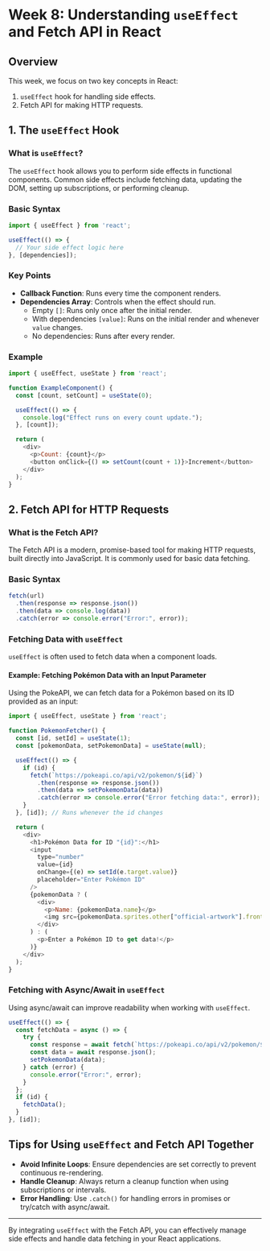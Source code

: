 # Week 8: Understanding `useEffect` and Fetch API in React

## Overview

This week, we focus on two key concepts in React:

1. `useEffect` hook for handling side effects.
2. Fetch API for making HTTP requests.

## 1. The `useEffect` Hook

### What is `useEffect`?

The `useEffect` hook allows you to perform side effects in functional components. Common side effects include fetching data, updating the DOM, setting up subscriptions, or performing cleanup.

### Basic Syntax

```javascript
import { useEffect } from 'react';

useEffect(() => {
  // Your side effect logic here
}, [dependencies]);
```

### Key Points

- **Callback Function**: Runs every time the component renders.
- **Dependencies Array**: Controls when the effect should run.
  - Empty `[]`: Runs only once after the initial render.
  - With dependencies `[value]`: Runs on the initial render and whenever `value` changes.
  - No dependencies: Runs after every render.

### Example

```javascript
import { useEffect, useState } from 'react';

function ExampleComponent() {
  const [count, setCount] = useState(0);

  useEffect(() => {
    console.log("Effect runs on every count update.");
  }, [count]);

  return (
    <div>
      <p>Count: {count}</p>
      <button onClick={() => setCount(count + 1)}>Increment</button>
    </div>
  );
}
```

## 2. Fetch API for HTTP Requests

### What is the Fetch API?

The Fetch API is a modern, promise-based tool for making HTTP requests, built directly into JavaScript. It is commonly used for basic data fetching.

### Basic Syntax

```javascript
fetch(url)
  .then(response => response.json())
  .then(data => console.log(data))
  .catch(error => console.error("Error:", error));
```

### Fetching Data with `useEffect`

`useEffect` is often used to fetch data when a component loads.

#### Example: Fetching Pokémon Data with an Input Parameter

Using the PokeAPI, we can fetch data for a Pokémon based on its ID provided as an input:

```javascript
import { useEffect, useState } from 'react';

function PokemonFetcher() {
  const [id, setId] = useState(1);
  const [pokemonData, setPokemonData] = useState(null);

  useEffect(() => {
    if (id) {
      fetch(`https://pokeapi.co/api/v2/pokemon/${id}`)
        .then(response => response.json())
        .then(data => setPokemonData(data))
        .catch(error => console.error("Error fetching data:", error));
    }
  }, [id]); // Runs whenever the id changes

  return (
    <div>
      <h1>Pokémon Data for ID "{id}":</h1>
      <input
        type="number"
        value={id}
        onChange={(e) => setId(e.target.value)}
        placeholder="Enter Pokémon ID"
      />
      {pokemonData ? (
        <div>
          <p>Name: {pokemonData.name}</p>
          <img src={pokemonData.sprites.other["official-artwork"].front_default} alt={pokemonData.name} />
        </div>
      ) : (
        <p>Enter a Pokémon ID to get data!</p>
      )}
    </div>
  );
}
```

### Fetching with Async/Await in `useEffect`

Using async/await can improve readability when working with `useEffect`.

```javascript
useEffect(() => {
  const fetchData = async () => {
    try {
      const response = await fetch(`https://pokeapi.co/api/v2/pokemon/${id}`);
      const data = await response.json();
      setPokemonData(data);
    } catch (error) {
      console.error("Error:", error);
    }
  };
  if (id) {
    fetchData();
  }
}, [id]);
```

## Tips for Using `useEffect` and Fetch API Together

- **Avoid Infinite Loops**: Ensure dependencies are set correctly to prevent continuous re-rendering.
- **Handle Cleanup**: Always return a cleanup function when using subscriptions or intervals.
- **Error Handling**: Use `.catch()` for handling errors in promises or try/catch with async/await.

---

By integrating `useEffect` with the Fetch API, you can effectively manage side effects and handle data fetching in your React applications.


